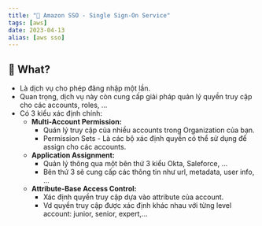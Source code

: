 ```yaml
---
title: "🌱 Amazon SSO - Single Sign-On Service"
tags: [aws]
date: 2023-04-13
alias: [aws sso]
---
```


## 🌿 What?
- Là dịch vụ cho phép đăng nhập một lần.
- Quan trọng, dịch vụ này còn cung cấp giải pháp quản lý quyền truy cập cho các accounts, roles, ...
- Có 3 kiểu xác định chính:
	- **Multi-Account Permission:**
		- Quán lý truy cập của nhiều accounts trong Organization của bạn.
		- Permission Sets - Là các bộ xác định quyền có thể sử dụng để assign cho các accounts.
	- **Application Assignment:**
		- Quản lý thông qua một bên thứ 3 kiểu Okta, Saleforce, ...
		- Bên thứ 3 sẽ cung cấp các thông tin như url, metadata, user info, ...
	- **Attribute-Base Access Control:**
		- Xác định quyền truy cập dựa vào attribute của account.
		- Vd quyền truy cập được xác định khác nhau với từng level account: junior, senior, expert,...

